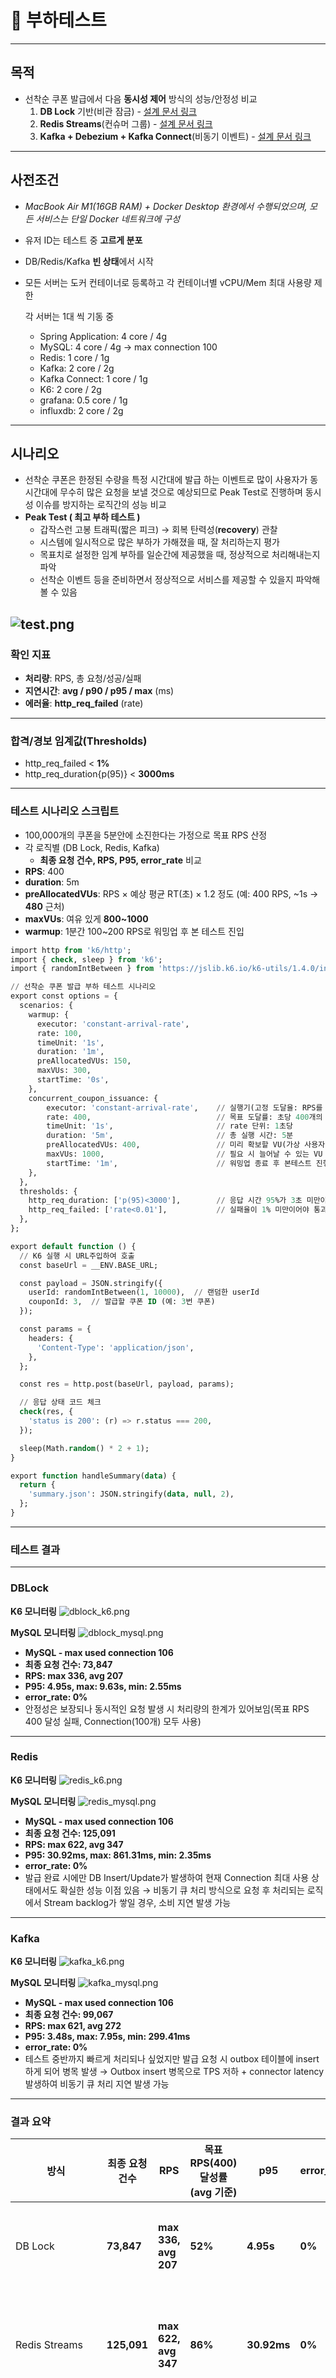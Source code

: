 # **📝 부하테스트**
---
## **목적**

- 선착순 쿠폰 발급에서 다음 **동시성 제어** 방식의 성능/안정성 비교
    1. **DB Lock** 기반(비관 잠금) - [설계 문서 링크](5.Concurrency.md)
    2. **Redis Streams**(컨슈머 그룹) - [설계 문서 링크](7.RedisDataTypesCoupon.md)
    3. **Kafka + Debezium + Kafka Connect**(비동기 이벤트) - [설계 문서 링크](11.kafkaCoupon.md)
---
## **사전조건**

- *MacBook Air M1(16GB RAM) + Docker Desktop 환경에서 수행되었으며, 모든 서비스는 단일 Docker 네트워크에 구성*
- 유저 ID는 테스트 중 **고르게 분포**
- DB/Redis/Kafka **빈 상태**에서 시작
- 모든 서버는 도커 컨테이너로 등록하고 각 컨테이너별 vCPU/Mem 최대 사용량 제한

  각 서버는 1대 씩 기동 중

    - Spring Application: 4 core / 4g
    - MySQL: 4 core / 4g → max connection 100
    - Redis: 1 core / 1g
    - Kafka: 2 core / 2g
    - Kafka Connect: 1 core / 1g
    - K6: 2 core / 2g
    - grafana: 0.5 core / 1g
    - influxdb: 2 core / 2g

---
## **시나리오**

- 선착순 쿠폰은 한정된 수량을 특정 시간대에 발급 하는 이벤트로 많이 사용자가 동시간대에 무수히 많은 요청을 보낼 것으로 예상되므로 Peak Test로 진행하며 동시성 이슈를 방지하는 로직간의 성능 비교
- **Peak Test ( 최고 부하 테스트 )**
    - 갑작스런 고봉 트래픽(짧은 피크) → 회복 탄력성(**recovery**) 관찰
    - 시스템에 일시적으로 많은 부하가 가해졌을 때, 잘 처리하는지 평가
    - 목표치로 설정한 임계 부하를 일순간에 제공했을 때, 정상적으로 처리해내는지 파악
    - 선착순 이벤트 등을 준비하면서 정상적으로 서비스를 제공할 수 있을지 파악해 볼 수 있음

![test.png](images/test.png)
---
### 확인 지표

- **처리량**: RPS, 총 요청/성공/실패
- **지연시간**: **avg / p90 / p95 / max** (ms)
- **에러율**: **http_req_failed** (rate)
---
### **합격/경보 임계값(Thresholds)**

- http_req_failed < **1%**
- http_req_duration{p(95)} < **3000ms**
---
### 테스트 시나리오 스크립트

- 100,000개의 쿠폰을 5분안에 소진한다는 가정으로 목표 RPS 산정
- 각 로직별 (DB Lock, Redis, Kafka)
    - **최종 요청 건수, RPS, P95, error_rate** 비교
- **RPS**: 400
- **duration**: 5m
- **preAllocatedVUs**: RPS × 예상 평균 RT(초) × 1.2 정도 (예: 400 RPS, ~1s → **480** 근처)
- **maxVUs**: 여유 있게 **800~1000**
- **warmup**: 1분간 100~200 RPS로 워밍업 후 본 테스트 진입

```sql
import http from 'k6/http';
import { check, sleep } from 'k6';
import { randomIntBetween } from 'https://jslib.k6.io/k6-utils/1.4.0/index.js';

// 선착순 쿠폰 발급 부하 테스트 시나리오
export const options = {
  scenarios: {
    warmup: {
      executor: 'constant-arrival-rate',
      rate: 100,
      timeUnit: '1s',
      duration: '1m',
      preAllocatedVUs: 150,
      maxVUs: 300,
      startTime: '0s',
    },
    concurrent_coupon_issuance: {
        executor: 'constant-arrival-rate',    // 실행기(고정 도달율: RPS를 일정하게 유지)
        rate: 400,                            // 목표 도달률: 초당 400개의 요청
        timeUnit: '1s',                       // rate 단위: 1초당
        duration: '5m',                       // 총 실행 시간: 5분
        preAllocatedVUs: 400,                 // 미리 확보할 VU(가상 사용자) 수
        maxVUs: 1000,                         // 필요 시 늘어날 수 있는 VU 최대치
        startTime: '1m',                      // 워밍업 종료 후 본테스트 진행
    },
  },
  thresholds: {
    http_req_duration: ['p(95)<3000'],        // 응답 시간 95%가 3초 미만이어야 통과
    http_req_failed: ['rate<0.01'],           // 실패율이 1% 미만이어야 통과
  },
};

export default function () {
  // K6 실행 시 URL주입하여 호출
  const baseUrl = __ENV.BASE_URL;

  const payload = JSON.stringify({
    userId: randomIntBetween(1, 10000),  // 랜덤한 userId
    couponId: 3,  // 발급할 쿠폰 ID (예: 3번 쿠폰)
  });

  const params = {
    headers: {
      'Content-Type': 'application/json',
    },
  };

  const res = http.post(baseUrl, payload, params);

  // 응답 상태 코드 체크
  check(res, {
    'status is 200': (r) => r.status === 200,
  });

  sleep(Math.random() * 2 + 1);
}

export function handleSummary(data) {
  return {
    'summary.json': JSON.stringify(data, null, 2),
  };
}

```
---
### 테스트 결과
---
### DBLock

**K6 모니터링**
![dblock_k6.png](images/dblock_k6.png)

**MySQL 모니터링**
![dblock_mysql.png](images/dblock_mysql.png)


- **MySQL - max used connection 106**
- **최종 요청 건수: 73,847**
- **RPS: max 336, avg 207**
- **P95: 4.95s, max: 9.63s, min: 2.55ms**
- **error_rate: 0%**
- 안정성은 보장되나 동시적인 요청 발생 시 처리량의 한계가 있어보임(목표 RPS 400 달성 실패, Connection(100개) 모두 사용)
---
### Redis

**K6 모니터링**
![redis_k6.png](images/redis_k6.png)

**MySQL 모니터링**
![redis_mysql.png](images/redis_mysql.png)

- **MySQL - max used connection 106**
- **최종 요청 건수: 125,091**
- **RPS: max 622, avg 347**
- **P95: 30.92ms, max: 861.31ms, min: 2.35ms**
- **error_rate: 0%**
- 발급 완료 시에만 DB Insert/Update가 발생하여 현재 Connection 최대 사용 상태에서도 확실한 성능 이점 있음 → 비동기 큐 처리 방식으로 요청 후 처리되는 로직에서 Stream backlog가 쌓일 경우, 소비 지연 발생 가능
---
### Kafka

**K6 모니터링**
![kafka_k6.png](images/kafka_k6.png)

**MySQL 모니터링**
![kafka_mysql.png](images/kafka_mysql.png)


- **MySQL - max used connection 106**
- **최종 요청 건수: 99,067**
- **RPS: max 621, avg 272**
- **P95: 3.48s, max: 7.95s, min: 299.41ms**
- **error_rate: 0%**
- 테스트 중반까지 빠르게 처리되나 싶었지만 발급 요청 시 outbox 테이블에 insert하게 되어 병목 발생 → Outbox insert 병목으로 TPS 저하 + connector latency 발생하여 비동기 큐 처리 지연 발생 가능
---
### 결과 요약

| **방식** | 최종 요청 건수 | **RPS** | 목표 RPS(400) 달성률(avg 기준) | **p95** | error_rate | **비고** |
| --- | --- | --- | --- | --- | --- | --- |
| DB Lock | **73,847** | **max 336, avg 207** | **52%** | **4.95s** | **0%** | DB Lock 병목으로인한 성능 저하 |
| Redis Streams | **125,091** | **max 622, avg 347** | **86%** | **30.92ms** | **0%** | 빠른 성능, 그러나 비동기 처리에서의 부하 조심 |
| Kafka+Debezium | **99,067** | **max 621, avg 272** | **68%** | **3.48s** | **0%** | 요청 시 outbox DB Insert로 인한 병목, 요청이 몰릴 수록 부하가 발생 |
---
### 결론

이번 부하 테스트를 통해 **세 가지 동시성 제어 방식(DB Lock, Redis Streams, Kafka+Debezium)** 모두 안정적으로 쿠폰 발급의 동시성 문제를 처리할 수 있음을 확인하였다. 다만, 각 방식별로 성능 특성과 한계가 명확히 드러났다.

- **DB Lock**: 안정성은 확보되었으나, 높은 동시 요청 시 MySQL 커넥션 풀의 한계로 인해 처리량 저하가 발생하였다. 단기·소규모 이벤트에는 적용 가능하나, 대규모 트래픽 환경에서는 확장성 측면에서 한계가 있다.
- **Redis Streams**: 낮은 지연시간과 높은 처리량을 보여 가장 유리한 결과를 보였으나, 장시간 실행 시 Stream backlog 관리 및 소비자 그룹 지연 문제 가능성이 있어 추가 모니터링과 Failover 전략이 필요하다.
- **Kafka+Debezium**: 초반 처리 성능은 양호했으나, Outbox 테이블 Insert 시 병목 현상이 발생하여 TPS 저하가 관찰되었다. Connector 튜닝 및 Outbox 파티셔닝 전략 개선이 요구된다.

따라서, **중·대규모 트래픽 이벤트를 안정적으로 처리하기 위해서는 Redis Streams 기반 로직을 우선 고려**하되, 장기적으로는 **Kafka+Debezium** 구조의 병목 개선 및 스케일아웃 방안을 병행 검토할 필요가 있다. 또한, 모든 방식에 공통적으로 **DB Connection Pool 및 Docker 리소스 세팅 최적화**가 추가로 요구된다.

이번 테스트 결과는 단일 노드(Docker Desktop) 환경 기준이므로, 실제 운영 환경에 배포하기 전에는 **멀티 노드 분산 환경 및 장시간 Peak Test**를 추가 수행하여 안정성을 재검증하는 것이 바람직하다.